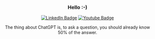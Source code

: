 <!-- About -->

<div align="center">
  
  ### Hello :-)
  
  <a href="https://linkedin.com/in/nicoleajoy"><img src="https://img.shields.io/badge/LinkedIn-2b2b2b?style=for-the-badge&logo=linkedin&logoColor=white" alt="LinkedIn Badge"/></a>
  <a href="https://nicoleajoy.github.io"><img src="https://img.shields.io/badge/Portfolio-2b2b2b?style=for-the-badge&logo=github&logoColor=white" alt="Youtube Badge"/></a>

  The thing about ChatGPT is, to ask a question, you should already know 50% of the answer.
  
</div>
